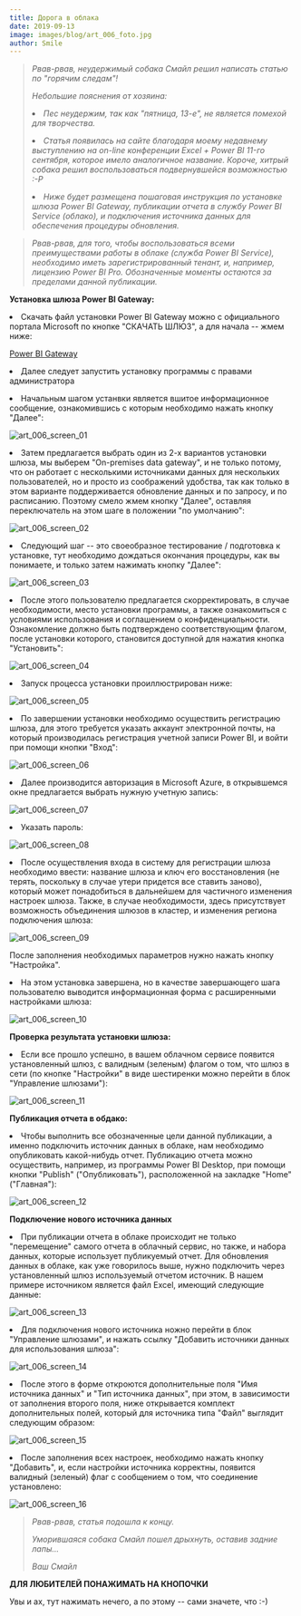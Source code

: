 ```yaml
---
title: Дорога в облака
date: 2019-09-13
image: images/blog/art_006_foto.jpg
author: Smile
---
```


> *Рвав-рвав, неудержимый собака Смайл решил написать статью по "горячим следам"!*
>
> *Небольшие пояснения от хозяина:*
>
> **<li>** *Пес неудержим, так как "пятница, 13-е", не является помехой для творчества.*
>
> **<li>** *Статья появилась на сайте благодаря моему недавнему выступлению на on-line конференции Excel + Power BI 11-го сентября, которое имело аналогичное название. Короче, хитрый собака решил воспользоваться подвернувшейся возможностью :-Р*
>
> **<li>** *Ниже будет размещена пошаговая инструкция по установке шлюза Power BI Gateway, публикации отчета в службу Power BI Service (облако), и подключения источника данных для обеспечения процедуры обновления.*


> *Рвав-рвав, для того, чтобы воспользоваться всеми преимуществами работы в облаке (служба Power BI Service), необходимо иметь зарегистрированный тенант, и, например, лицензию Power BI Pro. Обозначенные моменты остаются за пределами данной публикации.*


**Установка шлюза Power BI Gateway:**

**<li>** Скачать файл установки Power BI Gateway можно с официального портала Microsoft по кнопке "СКАЧАТЬ ШЛЮЗ", а для начала -- жмем ниже:

[Power BI Gateway](https://powerbi.microsoft.com/ru-ru/gateway/)

**<li>** Далее следует запустить установку программы с правами администратора

**<li>** Начальным шагом устанвки является вшитое информационное сообщение, ознакомившись с которым необходимо нажать кнопку "Далее":

![art_006_screen_01](https://kkadikin.ru/images/blog/art_006_screen_01.jpg)

**<li>** Затем предлагается выбрать один из 2-х вариантов установки шлюза, мы выберем "On-premises data gateway", и не только потому, что он работает с несколькими источниками данных для нескольких пользователей, но и просто из соображений удобства, так как только в этом варианте поддерживается обновление данных и по запросу, и по расписанию. Поэтому смело жмем кнопку "Далее", оставляя переключатель на этом шаге в положении "по умолчанию":

![art_006_screen_02](https://kkadikin.ru/images/blog/art_006_screen_02.jpg)

**<li>** Следующий шаг -- это своеобразное тестирование / подготовка к установке, тут необходимо дождаться окончания процедуры, как вы понимаете, и только затем нажимать кнопку "Далее":

![art_006_screen_03](https://kkadikin.ru/images/blog/art_006_screen_03.jpg)

**<li>** После этого пользователю предлагается скорректировать, в случае необходимости, место установки программы, а также ознакомиться с условиями использования и соглашением о конфиденциальности. Ознакомление должно быть подтверждено соответствующим флагом, после установки которого, становится доступной для нажатия кнопка "Установить":

![art_006_screen_04](https://kkadikin.ru/images/blog/art_006_screen_04.jpg)

**<li>** Запуск процесса установки проиллюстрирован ниже:

![art_006_screen_05](https://kkadikin.ru/images/blog/art_006_screen_05.jpg)

**<li>** По завершении установки необходимо осуществить регистрацию шлюза, для этого требуется указать аккаунт электронной почты, на который производилась регистрация учетной записи Power BI, и войти при помощи кнопки "Вход":

![art_006_screen_06](https://kkadikin.ru/images/blog/art_006_screen_06.jpg)

**<li>** Далее производится авторизация в Microsoft Azure, в открывшемся окне предлагается выбрать нужную учетную запись:

![art_006_screen_07](https://kkadikin.ru/images/blog/art_006_screen_07.jpg)

**<li>** Указать пароль:

![art_006_screen_08](https://kkadikin.ru/images/blog/art_006_screen_08.jpg)

**<li>** После осуществления входа в систему для регистрации шлюза необходимо ввести: название шлюза и ключ его восстановления (не терять, поскольку в случае утери придется все ставить заново), который может понадобиться в дальнейшем для частичного изменения настроек шлюза. Также, в случае необходимости, здесь присутствует возможность объединения шлюзов в кластер, и изменения региона подключения шлюза: 

![art_006_screen_09](https://kkadikin.ru/images/blog/art_006_screen_09.jpg)

После заполнения необходимых параметров нужно нажать кнопку "Настройка".

**<li>** На этом установка завершена, но в качестве завершающего шага пользователю выводится информационная форма с расширенными настройками шлюза:

![art_006_screen_10](https://kkadikin.ru/images/blog/art_006_screen_10.jpg)


**Проверка результата установки шлюза:**

**<li>** Если все прошло успешно, в вашем облачном сервисе появится установленный шлюз, с валидным (зеленым) флагом о том, что шлюз в сети (по кнопке "Настройки" в виде шестиренки можно перейти в блок "Управление шлюзами"):

![art_006_screen_11](https://kkadikin.ru/images/blog/art_006_screen_11.jpg)


**Публикация отчета в обдако:**

**<li>** Чтобы выполнить все обозначенные цели данной публикации, а именно подключить источник данных в облаке, нам необходимо опубликовать какой-нибудь отчет. Публикацию отчета можно осуществить, например, из программы Power BI Desktop, при помощи кнопки "Publish" ("Опубликовать"), расположенной на закладке "Home" ("Главная"):

![art_006_screen_12](https://kkadikin.ru/images/blog/art_006_screen_12.jpg)


**Подключение нового источника данных**

**<li>** При публикации отчета в облаке происходит не только "перемещение" самого отчета в облачный сервис, но также, и набора данных, которые использует публикуемый отчет. Для обновления данных в облаке, как уже говорилось выше, нужно подключить через установленный шлюз используемый отчетом источник. В нашем примере источником является файл Excel, имеющий следующие данные:

![art_006_screen_13](https://kkadikin.ru/images/blog/art_006_screen_13.jpg)

**<li>** Для подключения нового источника ножно перейти в блок "Управление шлюзами", и нажать ссылку "Добавить источники данных для использования шлюза":

![art_006_screen_14](https://kkadikin.ru/images/blog/art_006_screen_14.jpg)

**<li>** После этого в форме откроются дополнительные поля "Имя источника данных" и "Тип источника данных", при этом, в зависимости от заполнения второго поля, ниже открывается комплект дополнительных полей, который для источника типа "Файл" выглядит следующим образом:

![art_006_screen_15](https://kkadikin.ru/images/blog/art_006_screen_15.jpg)

**<li>** После заполнения всех настроек, необходимо нажать кнопку "Добавить", и, если настройки источника корректны, появится валидный (зеленый) флаг с сообщением о том, что соединение установлено:

![art_006_screen_16](https://kkadikin.ru/images/blog/art_006_screen_16.jpg)





> *Рвав-рвав, статья подошла к концу.*
>
> *Уморившаяся собака Смайл пошел дрыхнуть, оставив задние лапы...*
>
> *Ваш Смайл*

**ДЛЯ ЛЮБИТЕЛЕЙ ПОНАЖИМАТЬ НА КНОПОЧКИ**

Увы и ах, тут нажимать нечего, а по этому -- сами значете, что :-)